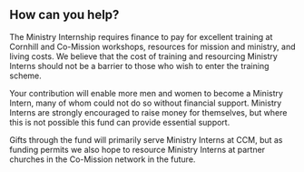 ## How can you help?

The Ministry Internship requires finance to pay for excellent training at Cornhill and Co-Mission workshops, resources for mission and ministry, and living costs. We believe that the cost of training and resourcing Ministry Interns should not be a barrier to those who wish to enter the training scheme.

Your contribution will enable more men and women to become a Ministry Intern, many of whom could not do so without financial support. Ministry Interns are strongly encouraged to raise money for themselves, but where this is not possible this fund can provide essential support.

Gifts through the fund will primarily serve Ministry Interns at CCM, but as funding permits we also hope to resource Ministry Interns at partner churches in the Co-Mission network in the future.
